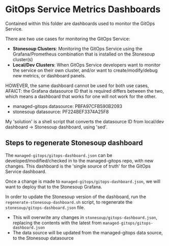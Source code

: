 
# GitOps Service Metrics Dashboards

Contained within this folder are dashboards used to monitor the GitOps Service.

There are two use cases for monitoring the GitOps Service:
- **Stonesoup Clusters**: Monitoring the GitOps Service using the Grafana/Prometheus combination that is installed on the Stonesoup cluster(s)
- **Local/Dev Clusters**: When GitOps Service developers want to monitor the service on their own cluster, and/or want to create/modify/debug new metrics, or dashboard panels.

HOWEVER, the same dashboard cannot be used for both use cases, AFAICT: the Grafana datasource ID that is required differs between the two, which means a dashboard that works for one will not work for the other.
- managed-gitops datasource: PBFA97CFB590B2093
- stonesoup datasource: PF224BEF3374A25F8

My 'solution' is a shell script that converts the datasource ID from local/dev dashboard -> Stonesoup dashboard, using 'sed'.

## Steps to regenerate Stonesoup dashboard

The `managed-gitops/gitops-dashboard.json` can be developed/modified/checked in to the managed-gitops repo, with new changes. This dashboard is the 'single source of truth' for the GitOps Service dashboard.

Once a change is made to `managed-gitops/gitops-dashboard.json`, we will want to deploy that to the Stonesoup Grafana.

In order to update the Stonesoup version of the dashboard, run the `regenerate-stonesoup-dashboard.sh` script, to regenerate the `stonesoup/gitops-dashboard.json` file. 
- This will overwrite any changes in `stonesoup/gitops-dashboard.json`, replacing the contents with the latest from `managed-gitops/gitops-dashboard.json`
- The data source will be updated from the managed-gitops data source, to the Stonesoup datasource



